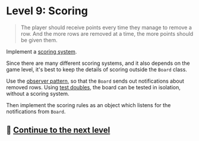 # Level 9: Scoring

> The player should receive points every time they manage to remove a row. And the more rows are removed at a time, the
> more points should be given them.

Implement a [scoring system](https://tetris.fandom.com/wiki/Scoring).

Since there are many different scoring systems, and it also depends on the game level, it's best to keep the details of
scoring outside the `Board` class.

Use the [observer pattern](https://refactoring.guru/design-patterns/observer), so that the `Board` sends out
notifications about removed rows.
Using [test doubles](https://jesusvalerareales.medium.com/testing-with-test-doubles-7c3abb9eb3f2), the board can be
tested in isolation, without a scoring system.

Then implement the scoring rules as an object which listens for the notifications from `Board`.

## 🚀 [Continue to the next level](level-10.md)
